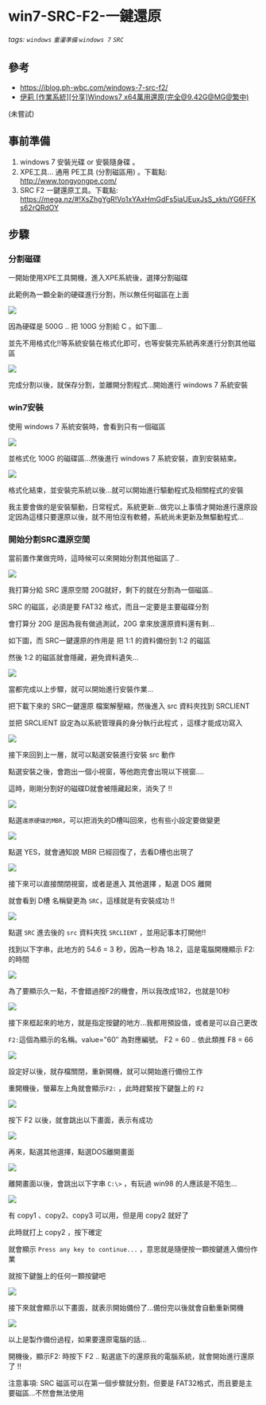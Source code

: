 # win7-SRC-F2-一鍵還原
###### tags: `windows` `重灌準備` `windows 7` `SRC`
## 參考
  - https://iblog.ph-wbc.com/windows-7-src-f2/
  - [伊莉 [作業系統][分享]Windows7 x64萬用還原(完全@9.42G@MG@繁中)](http://www49.eyny.com/forum.php?mod=viewthread&tid=10546776&highlight=windows7)

(未嘗試)

## 事前準備
1.  windows 7 安裝光碟 or 安裝隨身碟 。
2.  XPE工具… 通用 PE工具 (分割磁區用) 。下載點: http://www.tongyongpe.com/
3.  SRC F2 一鍵還原工具。下載點: https://mega.nz/#!XsZhgYgR!Vo1xYAxHmGdFs5iaUEuxJsS_xktuYG6FFKs62rQRdOY

## 步驟
### 分割磁碟

一開始使用XPE工具開機，進入XPE系統後，選擇分割磁碟

此範例為一顆全新的硬碟進行分割，所以無任何磁區在上面

![](https://raw.githubusercontent.com/neslxzhen/Note/master/img/win7-SRC-F2-一鍵還原/1.jpg)

因為硬碟是 500G .. 把 100G 分割給 C 。如下圖…

並先不用格式化!!等系統安裝在格式化即可，也等安裝完系統再來進行分割其他磁區

![](https://raw.githubusercontent.com/neslxzhen/Note/master/img/win7-SRC-F2-一鍵還原/2.jpg)

完成分割以後，就保存分割，並離開分割程式…開始進行 windows 7 系統安裝

### win7安裝

使用 windows 7 系統安裝時，會看到只有一個磁區

![](https://raw.githubusercontent.com/neslxzhen/Note/master/img/win7-SRC-F2-一鍵還原/3.jpg)

並格式化 100G 的磁碟區…然後進行 windows 7 系統安裝，直到安裝結束。

![](https://raw.githubusercontent.com/neslxzhen/Note/master/img/win7-SRC-F2-一鍵還原/4.jpg)

格式化結束，並安裝完系統以後…就可以開始進行驅動程式及相關程式的安裝

我主要會做的是安裝驅動，日常程式，系統更新…做完以上事情才開始進行還原設定因為這樣只要還原以後，就不用怕沒有軟體，系統尚未更新及無驅動程式…

### 開始分割SRC還原空間

當前置作業做完時，這時候可以來開始分割其他磁區了..

![](https://raw.githubusercontent.com/neslxzhen/Note/master/img/win7-SRC-F2-一鍵還原/5.jpg)

我打算分給 SRC 還原空間 20G就好，剩下的就在分割為一個磁區..

SRC 的磁區，必須是要 FAT32 格式，而且一定要是主要磁碟分割

會打算分 20G 是因為我有做過測試，20G 拿來放還原資料還有剩…

如下圖，而 SRC一鍵還原的作用是 把 1:1 的資料備份到 1:2 的磁區

然後 1:2 的磁區就會隱藏，避免資料遺失…

![](https://raw.githubusercontent.com/neslxzhen/Note/master/img/win7-SRC-F2-一鍵還原/6.jpg)

當都完成以上步驟，就可以開始進行安裝作業…

把下載下來的 SRC一鍵還原 檔案解壓縮，然後進入 src 資料夾找到 SRCLIENT

並把 SRCLIENT 設定為以系統管理員的身分執行此程式 ，這樣才能成功寫入

![](https://raw.githubusercontent.com/neslxzhen/Note/master/img/win7-SRC-F2-一鍵還原/7.jpg)

接下來回到上一層，就可以點選安裝進行安裝 src 動作

點選安裝之後，會跑出一個小視窗，等他跑完會出現以下視窗….

這時，剛剛分割好的磁碟D就會被隱藏起來，消失了 !!

![](https://raw.githubusercontent.com/neslxzhen/Note/master/img/win7-SRC-F2-一鍵還原/9.jpg)

點選`還原硬碟的MBR`，可以把消失的D槽叫回來，也有些小設定要做變更

![](https://raw.githubusercontent.com/neslxzhen/Note/master/img/win7-SRC-F2-一鍵還原/10.jpg)

點選 YES，就會通知說 MBR 已經回復了，去看D槽也出現了

![](https://raw.githubusercontent.com/neslxzhen/Note/master/img/win7-SRC-F2-一鍵還原/11.jpg)

接下來可以直接關閉視窗，或者是進入 其他選擇 ，點選 DOS 離開

就會看到 D槽 名稱變更為 `SRC`，這樣就是有安裝成功 !!

![](https://raw.githubusercontent.com/neslxzhen/Note/master/img/win7-SRC-F2-一鍵還原/14.jpg)

點選 `SRC` 進去後的 `src` 資料夾找 `SRCLIENT` ，並用記事本打開他!!

找到以下字串，此地方的 54.6 = 3 秒，因為一秒為 18.2，這是電腦開機顯示 F2: 的時間

![](https://raw.githubusercontent.com/neslxzhen/Note/master/img/win7-SRC-F2-一鍵還原/16.jpg)

為了要顯示久一點，不會錯過按F2的機會，所以我改成182，也就是10秒

![](https://raw.githubusercontent.com/neslxzhen/Note/master/img/win7-SRC-F2-一鍵還原/17.jpg)

接下來框起來的地方，就是指定按鍵的地方…我都用預設值，或者是可以自己更改

`F2:`這個為顯示的名稱。value="60″ 為對應編號。 F2 = 60 .. 依此類推 F8 = 66

![](https://raw.githubusercontent.com/neslxzhen/Note/master/img/win7-SRC-F2-一鍵還原/18.jpg)

設定好以後，就存檔關閉，重新開機，就可以開始進行備份工作

重開機後，螢幕左上角就會顯示`F2:` ，此時趕緊按下鍵盤上的 `F2`

![](https://raw.githubusercontent.com/neslxzhen/Note/master/img/win7-SRC-F2-一鍵還原/19.jpg)

按下 F2 以後，就會跳出以下畫面，表示有成功

![](https://raw.githubusercontent.com/neslxzhen/Note/master/img/win7-SRC-F2-一鍵還原/20.jpg)

再來，點選其他選擇，點選DOS離開畫面

![](https://raw.githubusercontent.com/neslxzhen/Note/master/img/win7-SRC-F2-一鍵還原/22.jpg)

離開畫面以後，會跳出以下字串 `C:\>` ，有玩過 win98 的人應該是不陌生…

![](https://raw.githubusercontent.com/neslxzhen/Note/master/img/win7-SRC-F2-一鍵還原/23.jpg)

有 copy1 、copy2、copy3 可以用，但是用 copy2 就好了

此時就打上 copy2 ，按下確定

就會顯示 `Press any key to continue...` ，意思就是隨便按一顆按鍵進入備份作業

就按下鍵盤上的任何一顆按鍵吧

![](https://raw.githubusercontent.com/neslxzhen/Note/master/img/win7-SRC-F2-一鍵還原/25.jpg)

接下來就會顯示以下畫面，就表示開始備份了…備份完以後就會自動重新開機

![](https://raw.githubusercontent.com/neslxzhen/Note/master/img/win7-SRC-F2-一鍵還原/26.jpg)

以上是製作備份過程，如果要還原電腦的話…

開機後，顯示F2: 時按下 F2 .. 點選底下的還原我的電腦系統，就會開始進行還原了 !!

注意事項: SRC 磁區可以在第一個步驟就分割，但要是 FAT32格式，而且要是主要磁區…不然會無法使用



